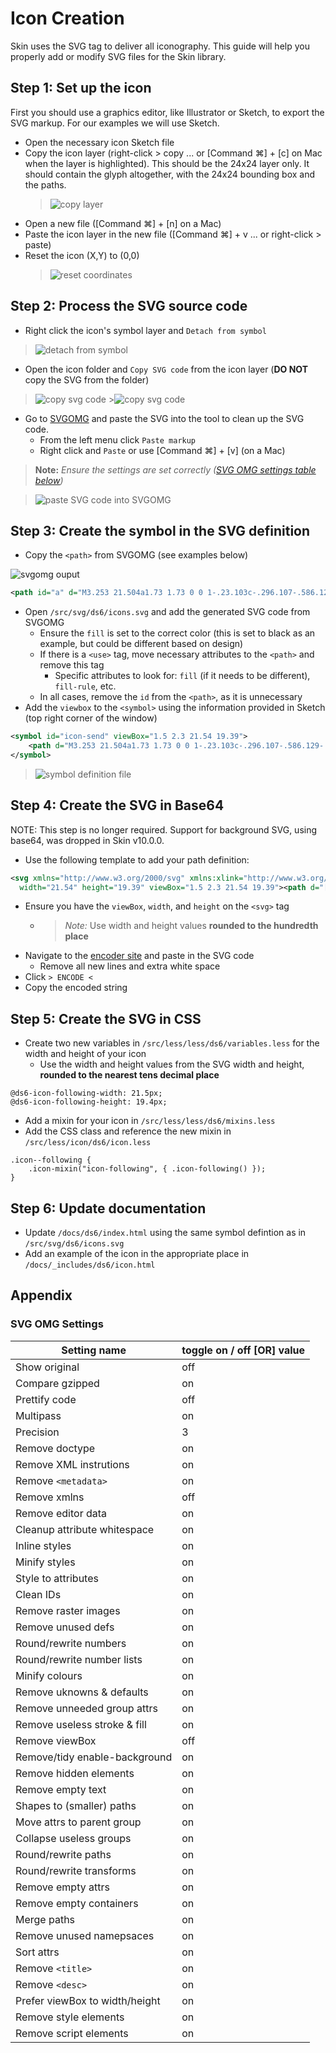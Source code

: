# Icon Creation

Skin uses the SVG tag to deliver all iconography. This guide will help you properly add or modify SVG files for the Skin library.

## Step 1: Set up the icon

First you should use a graphics editor, like Illustrator or Sketch, to export the SVG markup. For our examples we will use Sketch.

-   Open the necessary icon Sketch file
-   Copy the icon layer (right-click > copy ... or [Command ⌘] + [c] on Mac when the layer is highlighted). This should be the 24x24 layer only. It should contain the glyph altogether, with the 24x24 bounding box and the paths.
    > ![copy layer](https://user-images.githubusercontent.com/105656/39767546-43b5c59c-52a4-11e8-8fcd-f8ede4764ef9.png)
-   Open a new file ([Command ⌘] + [n] on a Mac)
-   Paste the icon layer in the new file ([Command ⌘] + v ... or right-click > paste)
-   Reset the icon (X,Y) to (0,0)
    > ![reset coordinates](https://user-images.githubusercontent.com/105656/39767589-5b3ad2ac-52a4-11e8-8bd7-39560f653af4.png)

## Step 2: Process the SVG source code

-   Right click the icon's symbol layer and `Detach from symbol`

> ![detach from symbol](https://user-images.githubusercontent.com/105656/39767616-68c9b820-52a4-11e8-98d5-95239b9f78f7.png)

-   Open the icon folder and `Copy SVG code` from the icon layer (**DO NOT** copy the SVG from the folder)

> ![copy svg code](https://user-images.githubusercontent.com/105656/39767789-cea1f25c-52a4-11e8-87ce-287c8d78e749.png) >![copy svg code](https://user-images.githubusercontent.com/105656/39767854-f372b08a-52a4-11e8-93d5-698c242bc2ef.png)

-   Go to [SVGOMG](https://jakearchibald.github.io/svgomg/) and paste the SVG into the tool to clean up the SVG code.
    -   From the left menu click `Paste markup`
    -   Right click and `Paste` or use [Command ⌘] + [v] (on a Mac)

> **Note:** _Ensure the settings are set correctly ([SVG OMG settings table below](#svg-omg-settings))_

> ![paste SVG code into SVGOMG](https://user-images.githubusercontent.com/105656/39767876-fec509ce-52a4-11e8-928e-2d74528b648b.png)

## Step 3: Create the symbol in the SVG definition

-   Copy the `<path>` from SVGOMG (see examples below)

![svgomg ouput](https://user-images.githubusercontent.com/105656/39767912-10d1a442-52a5-11e8-9735-8f095773f3c0.png)

```xml
<path id="a" d="M3.253 21.504a1.73 1.73 0 0 1-.23.103c-.296.107-.586.129-.901-.06-.35-.211-.454-.495-.491-.853a2.105 2.105 0 0 1-.006-.34c.002-.03.005-1.085.01-3.162l1.657.005-.01 2.46 17.19-7.66L3.293 4.28l-.008 4.892h3.563c.349.02.814.126 1.293.396.834.471 1.354 1.293 1.354 2.432 0 1.14-.52 1.96-1.354 2.432-.479.27-.944.376-1.34.397H2.457V13.17l4.296.002c.118-.007.352-.06.572-.185.332-.187.511-.47.511-.988 0-.517-.179-.801-.51-.988a1.547 1.547 0 0 0-.526-.183H1.625l.003-2.316c.005-3.784.005-3.784.01-4.976a1.45 1.45 0 0 1 .03-.423c.052-.222.156-.426.358-.59a.995.995 0 0 1 .595-.223 1.187 1.187 0 0 1 .553.11l19.204 8.626a1.2 1.2 0 0 1 .272.17c.228.186.391.44.391.793a.99.99 0 0 1-.386.79c-.098.08-.19.134-.276.173l-18.984 8.46a2.21 2.21 0 0 1-.142.082zM3.291 3.43zm-.836 11.42c-.528 0-.955-.38-.955-.85s.427-.85.955-.85v1.7zm.82 2.35H1.653c0-.497.363-.9.811-.9.448 0 .811.403.811.9z"/>
```

-   Open `/src/svg/ds6/icons.svg` and add the generated SVG code from SVGOMG
    -   Ensure the `fill` is set to the correct color (this is set to black as an example, but could be different based on design)
    -   If there is a `<use>` tag, move necessary attributes to the `<path>` and remove this tag
        -   Specific attributes to look for: `fill` (if it needs to be different), `fill-rule`, etc.
    -   In all cases, remove the `id` from the `<path>`, as it is unnecessary
-   Add the `viewbox` to the `<symbol>` using the information provided in Sketch (top right corner of the window)

```xml
<symbol id="icon-send" viewBox="1.5 2.3 21.54 19.39">
    <path d="M3.253 21.504a1.73 1.73 0 0 1-.23.103c-.296.107-.586.129-.901-.06-.35-.211-.454-.495-.491-.853a2.105 2.105 0 0 1-.006-.34c.002-.03.005-1.085.01-3.162l1.657.005-.01 2.46 17.19-7.66L3.293 4.28l-.008 4.892h3.563c.349.02.814.126 1.293.396.834.471 1.354 1.293 1.354 2.432 0 1.14-.52 1.96-1.354 2.432-.479.27-.944.376-1.34.397H2.457V13.17l4.296.002c.118-.007.352-.06.572-.185.332-.187.511-.47.511-.988 0-.517-.179-.801-.51-.988a1.547 1.547 0 0 0-.526-.183H1.625l.003-2.316c.005-3.784.005-3.784.01-4.976a1.45 1.45 0 0 1 .03-.423c.052-.222.156-.426.358-.59a.995.995 0 0 1 .595-.223 1.187 1.187 0 0 1 .553.11l19.204 8.626a1.2 1.2 0 0 1 .272.17c.228.186.391.44.391.793a.99.99 0 0 1-.386.79c-.098.08-.19.134-.276.173l-18.984 8.46a2.21 2.21 0 0 1-.142.082zM3.291 3.43zm-.836 11.42c-.528 0-.955-.38-.955-.85s.427-.85.955-.85v1.7zm.82 2.35H1.653c0-.497.363-.9.811-.9.448 0 .811.403.811.9z"/>
</symbol>
```

> ![symbol definition file](https://user-images.githubusercontent.com/105656/39767933-214833a4-52a5-11e8-97e2-8e5742f7de99.png)

## Step 4: Create the SVG in Base64

NOTE: This step is no longer required. Support for background SVG, using base64, was dropped in Skin v10.0.0.

-   Use the following template to add your path definition:

```xml
<svg xmlns="http://www.w3.org/2000/svg" xmlns:xlink="http://www.w3.org/1999/xlink"
  width="21.54" height="19.39" viewBox="1.5 2.3 21.54 19.39"><path d="[ ... icon path info ...]"/></svg>
```

-   Ensure you have the `viewBox`, `width`, and `height` on the `<svg>` tag
    -   > _Note:_ Use width and height values **rounded to the hundredth place**
-   Navigate to the [encoder site](https://www.base64encode.org/) and paste in the SVG code
    -   Remove all new lines and extra white space
-   Click `> ENCODE <`
-   Copy the encoded string

## Step 5: Create the SVG in CSS

-   Create two new variables in `/src/less/less/ds6/variables.less` for the width and height of your icon
    -   Use the width and height values from the SVG width and height, **rounded to the nearest tens decimal place**

```less
@ds6-icon-following-width: 21.5px;
@ds6-icon-following-height: 19.4px;
```

-   Add a mixin for your icon in `/src/less/less/ds6/mixins.less`
-   Add the CSS class and reference the new mixin in `/src/less/icon/ds6/icon.less`

```less
.icon--following {
    .icon-mixin("icon-following", { .icon-following() });
}
```

## Step 6: Update documentation

-   Update `/docs/ds6/index.html` using the same symbol defintion as in `/src/svg/ds6/icons.svg`
-   Add an example of the icon in the appropriate place in `/docs/_includes/ds6/icon.html`

## Appendix

### SVG OMG Settings

| Setting name                   | toggle on / off [OR] value |
| ------------------------------ | -------------------------- |
| Show original                  | off                        |
| Compare gzipped                | on                         |
| Prettify code                  | off                        |
| Multipass                      | on                         |
| Precision                      | 3                          |
| Remove doctype                 | on                         |
| Remove XML instrutions         | on                         |
| Remove `<metadata>`            | on                         |
| Remove xmlns                   | off                        |
| Remove editor data             | on                         |
| Cleanup attribute whitespace   | on                         |
| Inline styles                  | on                         |
| Minify styles                  | on                         |
| Style to attributes            | on                         |
| Clean IDs                      | on                         |
| Remove raster images           | on                         |
| Remove unused defs             | on                         |
| Round/rewrite numbers          | on                         |
| Round/rewrite number lists     | on                         |
| Minify colours                 | on                         |
| Remove uknowns & defaults      | on                         |
| Remove unneeded group attrs    | on                         |
| Remove useless stroke & fill   | on                         |
| Remove viewBox                 | off                        |
| Remove/tidy enable-background  | on                         |
| Remove hidden elements         | on                         |
| Remove empty text              | on                         |
| Shapes to (smaller) paths      | on                         |
| Move attrs to parent group     | on                         |
| Collapse useless groups        | on                         |
| Round/rewrite paths            | on                         |
| Round/rewrite transforms       | on                         |
| Remove empty attrs             | on                         |
| Remove empty containers        | on                         |
| Merge paths                    | on                         |
| Remove unused namepsaces       | on                         |
| Sort attrs                     | on                         |
| Remove `<title>`               | on                         |
| Remove `<desc>`                | on                         |
| Prefer viewBox to width/height | on                         |
| Remove style elements          | on                         |
| Remove script elements         | on                         |
